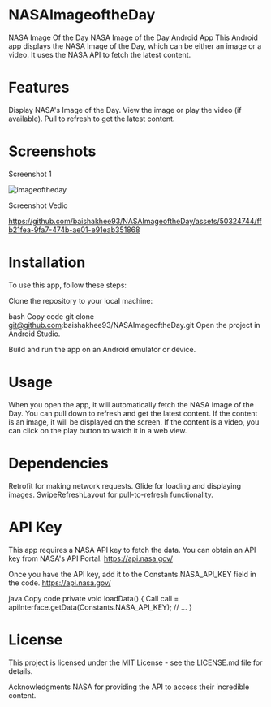 # NASAImageoftheDay 

NASA Image Of the Day
NASA Image of the Day Android App
This Android app displays the NASA Image of the Day, which can be either an image or a video. It uses the NASA API to fetch the latest content.

# Features
Display NASA's Image of the Day.
View the image or play the video (if available).
Pull to refresh to get the latest content.
# Screenshots
Screenshot 1

![imageoftheday](https://github.com/baishakhee93/NASAImageoftheDay/assets/50324744/26d5c753-82e3-453d-95c4-7832567b34a2)

Screenshot Vedio


https://github.com/baishakhee93/NASAImageoftheDay/assets/50324744/ffb21fea-9fa7-474b-ae01-e91eab351868



# Installation
To use this app, follow these steps:

Clone the repository to your local machine:

bash
Copy code
git clone git@github.com:baishakhee93/NASAImageoftheDay.git
Open the project in Android Studio.

Build and run the app on an Android emulator or device.

# Usage
When you open the app, it will automatically fetch the NASA Image of the Day.
You can pull down to refresh and get the latest content.
If the content is an image, it will be displayed on the screen.
If the content is a video, you can click on the play button to watch it in a web view.

# Dependencies
Retrofit for making network requests.
Glide for loading and displaying images.
SwipeRefreshLayout for pull-to-refresh functionality.

# API Key
This app requires a NASA API key to fetch the data. You can obtain an API key from NASA's API Portal.
https://api.nasa.gov/

Once you have the API key, add it to the Constants.NASA_API_KEY field in the code.
https://api.nasa.gov/  

java
Copy code
private void loadData() {
    Call<MainModelResponse> call = apiInterface.getData(Constants.NASA_API_KEY);
    // ...
}


# License
This project is licensed under the MIT License - see the LICENSE.md file for details.

Acknowledgments
NASA for providing the API to access their incredible content.
